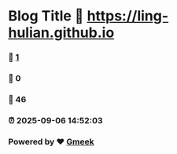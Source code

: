 # Blog Title :link: https://ling-hulian.github.io 
### :page_facing_up: [1](https://ling-hulian.github.io/tag.html) 
### :speech_balloon: 0 
### :hibiscus: 46 
### :alarm_clock: 2025-09-06 14:52:03 
### Powered by :heart: [Gmeek](https://github.com/Meekdai/Gmeek)

